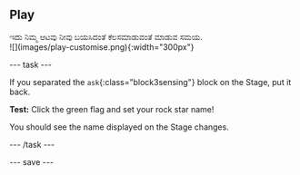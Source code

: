 ## Play

<div style="display: flex; flex-wrap: wrap">
<div style="flex-basis: 200px; flex-grow: 1; margin-right: 15px;">
ಇದು ನಿಮ್ಮ ಆಟವು ನೀವು ಬಯಸಿದಂತೆ ಕೆಲಸಮಾಡುವಂತೆ ಮಾಡುವ ಸಮಯ.
</div>
<div>
![](images/play-customise.png){:width="300px"}
</div>
</div>

--- task ---

If you separated the `ask`{:class="block3sensing"} block on the Stage, put it back.

**Test:** Click the green flag and set your rock star name!

You should see the name displayed on the Stage changes.

--- /task ---

--- save ---
